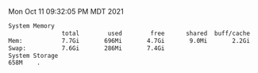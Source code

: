 Mon Oct 11 09:32:05 PM MDT 2021
```bash
System Memory
               total        used        free      shared  buff/cache   available
Mem:           7.7Gi       696Mi       4.7Gi       9.0Mi       2.2Gi       6.6Gi
Swap:          7.6Gi       286Mi       7.4Gi
System Storage
658M	.
```
```bash
